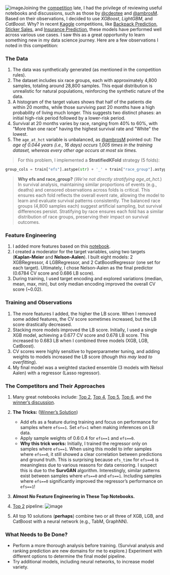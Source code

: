 ![image](https://github.com/user-attachments/assets/527c438a-9a17-4144-8a3c-8966ec418d49)Joining the [competition](https://www.kaggle.com/competitions/equity-post-HCT-survival-predictions) late, I had the privilege of reviewing useful notebooks and discussions, such as those by [@cdeotee](https://www.kaggle.com/competitions/equity-post-HCT-survival-predictions/discussion/550003) and [@ambrosM](https://www.kaggle.com/competitions/equity-post-HCT-survival-predictions/discussion/551544). Based on their observations, I decided to use _XGBoost_, _LightGBM_, and _CatBoost_. Why? In recent [Kaggle](https://www.kaggle.com/competitions) competitions, like [Backpack Prediction](https://www.kaggle.com/competitions/playground-series-s5e2), [Sticker Sales](https://www.kaggle.com/competitions/playground-series-s5e1), and [Insurance Prediction](https://www.kaggle.com/competitions/playground-series-s4e12), these models have performed well across various use cases. I saw this as a great opportunity to learn something new in my data science journey. Here are a few observations I noted in this competition:

### The Data
1. The data was synthetically generated (as mentioned in the competition rules).
2. The dataset includes six race groups, each with approximately 4,800 samples, totaling around 28,800 samples. This equal distribution is unrealistic for natural populations, reinforcing the synthetic nature of the data.
3. A histogram of the target values shows that half of the patients die within 20 months, while those surviving past 20 months have a high probability of living much longer. This suggests two distinct phases: an initial high-risk period followed by a lower-risk period.
4. Survival at 20 months varies by race, ranging from 40% to 60%, with "More than one race" having the highest survival rate and "White" the lowest.
5. The `age_at_hct` variable is unbalanced, as [@ambrosM](https://www.kaggle.com/competitions/equity-post-HCT-survival-predictions/discussion/551544) pointed out: _The age of 0.044 years (i.e., 16 days) occurs 1,005 times in the training dataset, whereas every other age occurs at most six times._

> For this problem, I implemented a **StratifiedKFold** strategy (5 folds):
```python
group_cols = train["efs"].astype(str) + '_' + train["race_group"].astype(str)
``` 
> **Why efs and race_group?** (_We’re not directly stratifying age_at_hct._)  
> In survival analysis, maintaining similar proportions of events (e.g., deaths) and censored observations across folds is critical. This ensures each fold reflects the overall event rate, allowing the model to learn and evaluate survival patterns consistently. The balanced race groups (4,800 samples each) suggest artificial sampling, but survival differences persist. Stratifying by race ensures each fold has a similar distribution of race groups, preserving their impact on survival outcomes.

### Feature Engineering
1. I added more features based on this [notebook](https://www.kaggle.com/code/poemcourt/prl-fe-global-metric).
2. I created a moderator for the target variables, using two targets (**Kaplan-Meier** and **Nelson-Aalen**). I built eight models: 2 XGBRegressor, 4 LGBRegressor, and 2 CatBoostRegressor (one set for each target). Ultimately, I chose Nelson-Aalen as the final predictor (0.6784 CV score and 0.686 LB score).
3. During training, I used target encoding and explored variations (median, mean, max, min), but only median encoding improved the overall CV score (~0.02).

### Training and Observations
1. The more features I added, the higher the LB score. When I removed some added features, the CV score sometimes increased, but the LB score drastically decreased.
2. Stacking more models improved the LB score. Initially, I used a single XGB model, achieving a 0.677 CV score and 0.678 LB score. This increased to 0.683 LB when I combined three models (XGB, LGB, CatBoost).
3. CV scores were highly sensitive to hyperparameter tuning, and adding weights to models increased the LB score (_though this may lead to overfitting_).
4. My final model was a weighted stacked ensemble (3 models with Nelsol Aalen) with a regressor (Lasso regressor).

### The Competitors and Their Approaches
1. Many great notebooks include: [Top 2](https://www.kaggle.com/code/karakasatarik/2nd-place-solution-inference), [Top 4](https://www.kaggle.com/competitions/equity-post-HCT-survival-predictions/discussion/566528), [Top 5](https://www.kaggle.com/competitions/equity-post-HCT-survival-predictions/discussion/566541), [Top 6](https://www.kaggle.com/code/myprofileurl/6th-place-two-step-model), and the [winner’s discussion](https://www.kaggle.com/competitions/equity-post-HCT-survival-predictions/discussion/566550).
2. **The Tricks:** ([Winner’s Solution](https://www.kaggle.com/competitions/equity-post-HCT-survival-predictions/discussion/566550))
    - Add efs as a feature during training and focus on performance for samples where `efs==1`. Set `efs=1` when making inferences on LB data.
    - Apply sample weights of 0.6:0.4 for `efs==1` and `efs==0`.
    - **Why this trick works:** Initially, I trained the regressor only on samples where `efs==1`. When using this model to infer samples where `efs==0`, it still showed a clear correlation between predictions and ground truth. This is surprising because `efs_time` for `efs==0` is meaningless due to various reasons for data censoring. I suspect this is due to the **SurvGAN** algorithm. Interestingly, similar patterns exist between samples where `efs==0` and `efs==1`. Including samples where `efs==0` significantly improved the regressor’s performance on `efs==1`!
3. **Almost No Feature Engineering in These Top Notebooks.**
4. [Top 2](https://www.kaggle.com/competitions/equity-post-HCT-survival-predictions/discussion/566522) pipeline: ![image](https://github.com/user-attachments/assets/ca9112d4-5ed5-42fa-9c15-f8e08d24eee8)

5. All top 10 solutions (**perhaps**) combine two or all three of XGB, LGB, and CatBoost with a neural network (e.g., TabM, GraphNN).

### What Needs to Be Done?
- Perform a more thorough analysis before training. (Survival analysis and ranking prediction are new domains for me to explore.) Experiment with different options to determine the final model pipeline.
- Try additional models, including neural networks, to increase model variety.
